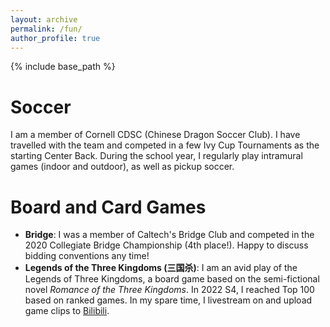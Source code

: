 ```yaml
---
layout: archive
permalink: /fun/
author_profile: true
---
```


{% include base_path %}

Soccer
====
I am a member of Cornell CDSC (Chinese Dragon Soccer Club). I have travelled with the team and competed in a few Ivy Cup Tournaments as the starting Center Back. During the school year, I regularly play intramural games (indoor and outdoor), as well as pickup soccer.

Board and Card Games
====
* **Bridge**: I was a member of Caltech's Bridge Club and competed in the 2020 Collegiate Bridge Championship (4th place!). Happy to discuss bidding conventions any time!
* **Legends of the Three Kingdoms (三国杀)**: I am an avid play of the Legends of Three Kingdoms, a board game based on the semi-fictional novel _Romance of the Three Kingdoms_. In 2022 S4, I reached Top 100 based on ranked games. In my spare time, I livestream on and upload game clips to [Bilibili](www.bilibili.com).
